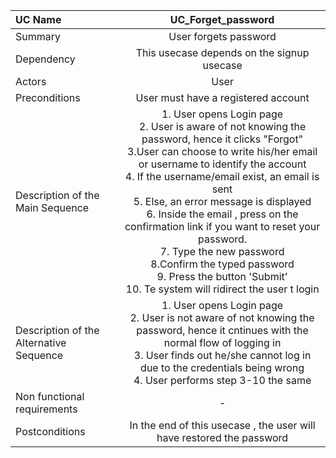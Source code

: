 | UC Name	  | UC_Forget_password |
| :---        |    :----:   |
| Summary      | User forgets password     |
| Dependency   | This usecase depends on the signup usecase   |
| Actors   | User       |
| Preconditions   | User must have a registered account       |
| Description of the Main Sequence   | 1.	User opens Login page  <br> 2. User is aware of not knowing the password, hence it clicks "Forgot" <br> 3.User can choose to write his/her email or username to identify the account    <br> 4. If the username/email exist, an email is sent <br> 5. Else, an error message is displayed <br> 6. Inside the email , press on the confirmation link if you want to reset your password. <br> 7. Type the new password<br> 8.Confirm the typed password <br> 9. Press the button 'Submit' <br> 10. Te system will ridirect the user t login |
| Description of the Alternative Sequence   | 1.	User opens Login page  <br> 2. User is not aware of not knowing the password, hence it cntinues with the normal flow of logging in  <br> 3.	User finds out he/she cannot log in due to the credentials being wrong <br> 4. User performs step 3-10 the same |
| Non functional requirements   | -      |
| Postconditions   | In the end of this usecase , the user will have restored the password|
